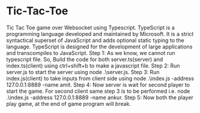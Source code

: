 # Tic-Tac-Toe
Tic Tac Toe game over Websocket using Typescript.
TypeScript is a programming language developed and maintained by Microsoft. It is a strict syntactical superset of JavaScript and adds optional static typing to the language. TypeScript is designed for the development of large applications and transcompiles to JavaScript.
Step 1: As we know, we cannot run typescript file. So, Build the code for both server.ts(server) and index.ts(client) using ctrl+shift+b to make a javascript file.
Step 2: Run server.js to start the server using node .\server.js.
Step 3: Run index.js(client) to take inputs from client side using node .\index.js -address 127.0.0.1:8889 -name amit.
Step 4: Now server is wait for second player to start the game. For second client same step 3 is to be performed i.e. node .\index.js -address 127.0.0.1:8889 -name ankur.
Step 5: Now both the player play game, at the end of game program will break.
